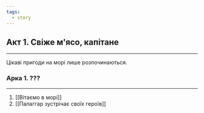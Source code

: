 ```yaml
---
tags:
  - story
---
```

## Акт 1. Свіже м'ясо, капітане
---
Цікаві пригоди на морі лише розпочинаються.
### Арка 1. ???
---
1. [[Вітаємо в морі]]
2. [[Палаггар зустрічає своїх героїв]]